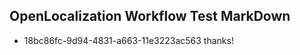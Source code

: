 ## OpenLocalization Workflow Test MarkDown
* 18bc86fc-9d94-4831-a663-11e3223ac563 thanks!

<!--HONumber=Jul16_HO4-->


